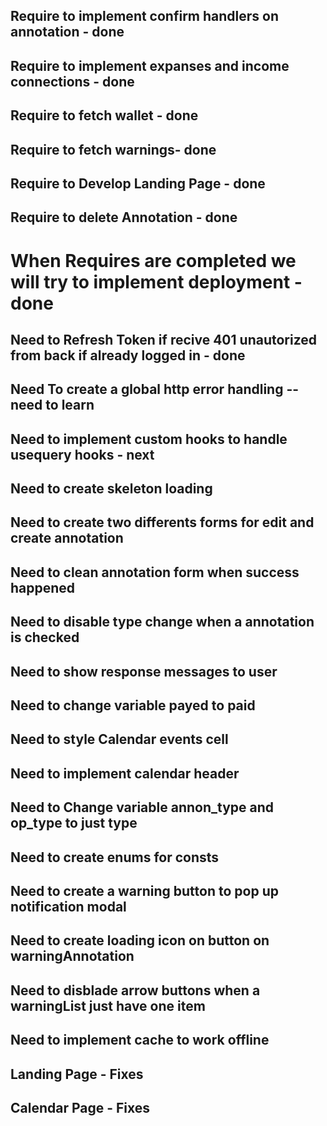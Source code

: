 ## Require to implement confirm handlers on annotation - done
## Require to implement expanses and income connections - done
## Require to fetch wallet - done
## Require to fetch warnings- done
## Require to Develop Landing Page - done
## Require to delete Annotation - done

# When Requires are completed we will try to implement deployment - done

## Need to Refresh Token if recive 401 unautorized from back if already logged in - done
## Need To create a global http error handling -- need to learn
## Need to implement custom hooks to handle usequery hooks - next
## Need to create skeleton loading
## Need to create two differents forms for edit and create annotation
## Need to clean annotation form when success happened
## Need to disable type change when a annotation is checked
## Need to show response messages to user 
## Need to change variable payed to paid
## Need to style Calendar events cell
## Need to implement calendar header
## Need to Change variable annon_type and op_type to just type
## Need to create enums for consts
## Need to create a warning button to pop up notification modal
## Need to create loading icon on button on warningAnnotation
## Need to disblade arrow buttons when a warningList just have one item
## Need to implement cache to work offline


## Landing Page - Fixes


## Calendar Page - Fixes

